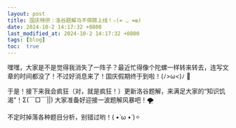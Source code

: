 ```yaml
---
layout: post
title: 国庆特供：洛谷题解马不停蹄上线！✧(≖ ◡ ≖✿)
date: 2024-10-2 14:17:32 +0800
last_modified_at: 2024-10-2 14:17:32 +0800
tags: [blog]
toc:  true
---
```

嘿嘿，大家是不是觉得我消失了一阵子？最近忙得像个陀螺一样转来转去，连写文章的时间都没了！不过好消息来了！国庆假期终于到啦！(ﾉ>ω<)ﾉ 🎉

于是！接下来我会疯狂（对，就是疯狂！）更新洛谷题解，来满足大家的“知识饥渴”！Σ(￣□￣||) 大家准备好迎接一波题解风暴吧！🌪️

不定时掉落各种题目分析，别错过哟！( •̀ ω •́ )✧
